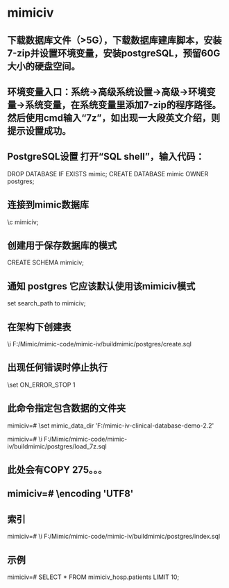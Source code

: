 # mimiciv
## 下载数据库文件（>5G），下载数据库建库脚本，安装7-zip并设置环境变量，安装postgreSQL，预留60G大小的硬盘空间。

## 环境变量入口：系统->高级系统设置->高级->环境变量->系统变量，在系统变量里添加7-zip的程序路径。然后使用cmd输入“7z”，如出现一大段英文介绍，则提示设置成功。

## PostgreSQL设置 打开“SQL shell”，输入代码：
DROP DATABASE IF EXISTS mimic;
CREATE DATABASE mimic OWNER postgres;

## 连接到mimic数据库
\c mimiciv; 

## 创建用于保存数据库的模式
CREATE SCHEMA mimiciv;

## 通知 postgres 它应该默认使用该mimiciv模式
set search_path to mimiciv;

## 在架构下创建表
\i F:/Mimic/mimic-code/mimic-iv/buildmimic/postgres/create.sql

## 出现任何错误时停止执行
\set ON_ERROR_STOP 1

## 此命令指定包含数据的文件夹
mimiciv=# \set mimic_data_dir 'F:/mimic-iv-clinical-database-demo-2.2'

mimiciv=# \i F:/Mimic/mimic-code/mimic-iv/buildmimic/postgres/load_7z.sql

## 此处会有COPY 275。。。

## mimiciv=# \encoding 'UTF8'

## 索引
mimiciv=# \i F:/Mimic/mimic-code/mimic-iv/buildmimic/postgres/index.sql

## 示例
mimiciv=# SELECT * FROM mimiciv_hosp.patients LIMIT 10;